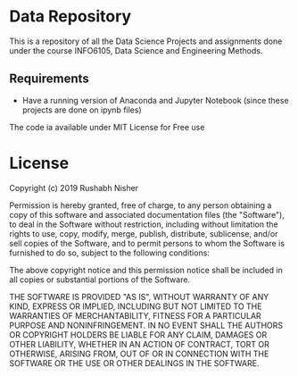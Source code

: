 # Data Repository
This is a repository of all the Data Science Projects and assignments done under the course INFO6105, Data Science and Engineering Methods.

## Requirements
- Have a running version of Anaconda and Jupyter Notebook (since these projects are done on ipynb files)

The code ia available under MIT License for Free use
# License

Copyright (c) 2019 Rushabh Nisher

Permission is hereby granted, free of charge, to any person obtaining a copy of this software and associated documentation files (the "Software"), to deal in the Software without restriction, including without limitation the rights to use, copy, modify, merge, publish, distribute, sublicense, and/or sell copies of the Software, and to permit persons to whom the Software is furnished to do so, subject to the following conditions:

The above copyright notice and this permission notice shall be included in all copies or substantial portions of the Software.

THE SOFTWARE IS PROVIDED "AS IS", WITHOUT WARRANTY OF ANY KIND, EXPRESS OR IMPLIED, INCLUDING BUT NOT LIMITED TO THE WARRANTIES OF MERCHANTABILITY, FITNESS FOR A PARTICULAR PURPOSE AND NONINFRINGEMENT. IN NO EVENT SHALL THE AUTHORS OR COPYRIGHT HOLDERS BE LIABLE FOR ANY CLAIM, DAMAGES OR OTHER LIABILITY, WHETHER IN AN ACTION OF CONTRACT, TORT OR OTHERWISE, ARISING FROM, OUT OF OR IN CONNECTION WITH THE SOFTWARE OR THE USE OR OTHER DEALINGS IN THE SOFTWARE.
